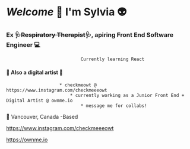 # _Welcome_ :wave: I'm Sylvia :alien: ##

###    Ex 🩺~~Respiratory Therapist~~🩺, apiring Front End Software Engineer :computer: ###
								Currently learning React 

 

#### :art: Also a digital artist :art: ####
						* checkmeowt @ https://www.instagram.com/checkmeeeowt
							* currently working as a Junior Front End + Digital Artist @ ownme.io
								* message me for collabs!
							
							

:round_pushpin:  Vancouver, Canada -Based 

<https://www.instagram.com/checkmeeeowt>

<https://ownme.io>
